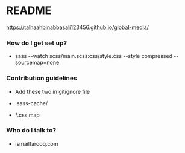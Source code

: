 # README #
https://talhaahbinabbasali123456.github.io/global-media/

### How do I get set up? ###

* sass --watch scss/main.scss:css/style.css --style compressed --sourcemap=none

### Contribution guidelines ###

* Add these two in gitignore file

* .sass-cache/
* *.css.map

### Who do I talk to? ###

* ismailfarooq.com
